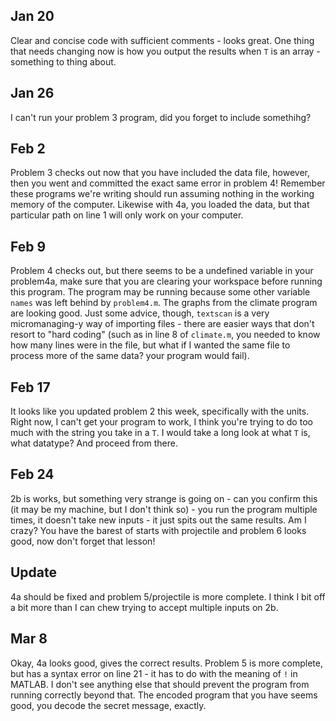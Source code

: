 ## Jan 20
Clear and concise code with sufficient comments - looks great. One thing that needs changing now is how you output the results when `T` is an array - something to thing about.

## Jan 26
I can't run your problem 3 program, did you forget to include somethihg?

## Feb 2
Problem 3 checks out now that you have included the data file, however, then you went and committed the exact same error in problem 4! Remember these programs we're writing should run assuming nothing in the working memory of the computer. Likewise with 4a, you loaded the data, but that particular path on line 1 will only work on your computer.

## Feb 9
Problem 4 checks out, but there seems to be a undefined variable in your problem4a, make sure that you are clearing your workspace before running this program. The program may be running because some other variable `names` was left behind by `problem4.m`. The graphs from the climate program are looking good. Just some advice, though, `textscan` is a very micromanaging-y way of importing files - there are easier ways that don't resort to "hard coding" (such as in line 8 of `climate.m`, you needed to know how many lines were in the file, but what if I wanted the same file to process more of the same data? your program would fail).

## Feb 17
It looks like you updated problem 2 this week, specifically with the units. Right now, I can't get your program to work, I think you're trying to do too much with the string you take in a `T`. I would take a long look at what `T` is, what datatype? And proceed from there.

## Feb 24
2b is works, but something very strange is going on - can you confirm this (it may be my machine, but I don't think so) - you run the program multiple times, it doesn't take new inputs - it just spits out the same results. Am I crazy?
You have the barest of starts with projectile and problem 6 looks good, now don't forget that lesson!

## Update
4a should be fixed and problem 5/projectile is more complete.  I think I bit off a bit more than I can chew trying to accept multiple inputs on 2b. 

## Mar 8
Okay, 4a looks good, gives the correct results. Problem 5 is more complete, but has a syntax error on line 21 - it has to do with the meaning of `!` in MATLAB. I don't see anything else that should prevent the program from running correctly beyond that. 
The encoded program that you have seems good, you decode the secret message, exactly.

